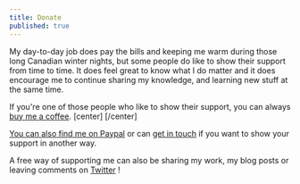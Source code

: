 ```yaml
---
title: Donate
published: true
---
```


My day-to-day job does pay the bills and keeping me warm during those long Canadian winter nights, but some people do like to show their support from time to time. It does feel great to know what I do matter and it does encourage me to continue sharing my knowledge, and learning new stuff at the same time.

If you're one of those people who like to show their support, you can always [buy me a coffee](https://ko-fi.com/lcharette).
[center]<script type='text/javascript' src='https://ko-fi.com/widgets/widget_2.js'></script><script type='text/javascript'>kofiwidget2.init('Buy me a Coffee', '#46b798', 'A7052ICP');kofiwidget2.draw();</script> [/center]

[You can also find me on Paypal](https://paypal.me/LouisCharette) or can [get in touch](/contact) if you want to show your support in another way.

A free way of supporting me can also be sharing my work, my blog posts or leaving comments on [Twitter](https://twitter.com/LouisCharette) !
